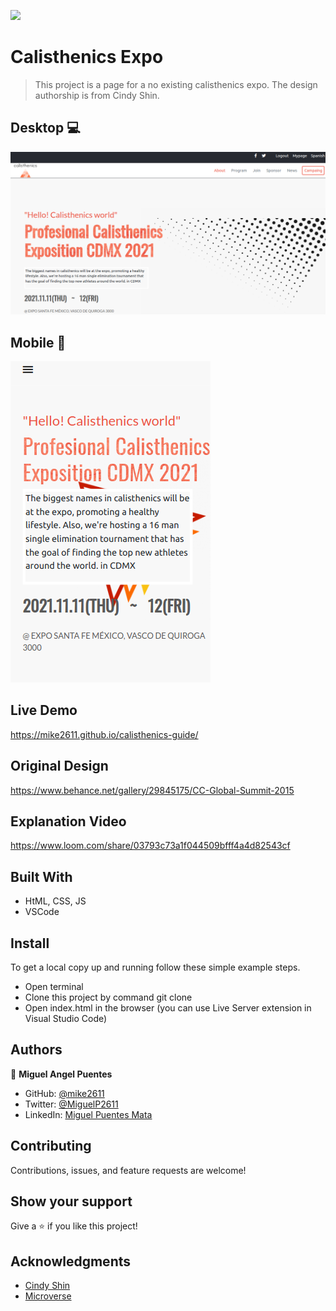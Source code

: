 ![](https://img.shields.io/badge/Microverse-blueviolet)

# Calisthenics Expo

>  This project is a page for a no existing calisthenics expo. The design authorship is from Cindy Shin.

## Desktop 💻
![screenshot](images/ssDesktop.png)


## Mobile 📱
![screenshot](images/ssMobile.png)

## Live Demo 
https://mike2611.github.io/calisthenics-guide/

## Original Design 
https://www.behance.net/gallery/29845175/CC-Global-Summit-2015

## Explanation Video
https://www.loom.com/share/03793c73a1f044509bfff4a4d82543cf
 
## Built With

- HtML, CSS, JS
- VSCode

## Install

To get a local copy up and running follow these simple example steps.
- Open terminal
- Clone this project by command git clone
- Open index.html in the browser (you can use Live Server extension in Visual Studio Code)

## Authors

👤 **Miguel Angel Puentes**
- GitHub: [@mike2611](https://github.com/mike2611)
- Twitter: [@MiguelP2611](https://twitter.com/MiguelP2611)
- LinkedIn: [Miguel Puentes Mata](https://linkedin.com/in/miguel-puentes-mata-90a562139/)

## Contributing

Contributions, issues, and feature requests are welcome!

## Show your support

Give a ⭐️ if you like this project!

## Acknowledgments

- [Cindy Shin](https://www.behance.net/adagio07)
- [Microverse](https://www.microverse.org/)

